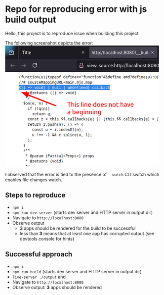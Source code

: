 # Repo for reproducing error with js build output

Hello, this project is to reproduce issue when building this project.

The following screenshot depicts the error:
![js-build-output-error.png](./js-build-output-error.png)

I observed that the error is tied to the presence of `--watch` CLI switch which enables file changes watch.

## Steps to reproduce
- `npm i`
- `npm run dev-server` (starts dev server and HTTP server in output dir)
- Navigate to `http://localhost:8080`
- Observe output
  - **3** apps should be rendered for the build to be successful
  - less than **3** means that at least one app has corrupted output (see devtools console for hints)

## Successful approach
- `npm i`
- `npm run build` (starts dev server and HTTP server in output dir)
- `live-server ./output` and 
- Navigate to `http://localhost:8080`
- Observe output: **3** apps should be rendered
